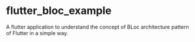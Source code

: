 # flutter_bloc_example
A flutter application to understand the concept of BLoc architecture pattern of Flutter in a simple way.
